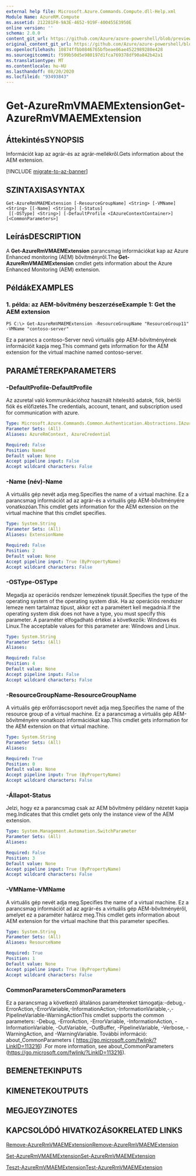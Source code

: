 ```yaml
---
external help file: Microsoft.Azure.Commands.Compute.dll-Help.xml
Module Name: AzureRM.Compute
ms.assetid: 212281F0-9A3E-4652-919F-400455E3950E
online version: ''
schema: 2.0.0
content_git_url: https://github.com/Azure/azure-powershell/blob/preview/src/ResourceManager/Compute/Stack/Commands.Compute/help/Get-AzureRmVMAEMExtension.md
original_content_git_url: https://github.com/Azure/azure-powershell/blob/preview/src/ResourceManager/Compute/Stack/Commands.Compute/help/Get-AzureRmVMAEMExtension.md
ms.openlocfilehash: 10874ffbb0846765bfbeae06ae4522989280e428
ms.sourcegitcommit: f599b50d5e980197d1fca769378df90a842b42a1
ms.translationtype: MT
ms.contentlocale: hu-HU
ms.lasthandoff: 08/20/2020
ms.locfileid: "93493843"
---
```

# <span data-ttu-id="8b0d4-101">Get-AzureRmVMAEMExtension</span><span class="sxs-lookup"><span data-stu-id="8b0d4-101">Get-AzureRmVMAEMExtension</span></span>

## <span data-ttu-id="8b0d4-102">Áttekintés</span><span class="sxs-lookup"><span data-stu-id="8b0d4-102">SYNOPSIS</span></span>
<span data-ttu-id="8b0d4-103">Információt kap az agrár-és az agrár-mellékről.</span><span class="sxs-lookup"><span data-stu-id="8b0d4-103">Gets information about the AEM extension.</span></span>

[!INCLUDE [migrate-to-az-banner](../../includes/migrate-to-az-banner.md)]

## <span data-ttu-id="8b0d4-104">SZINTAXISA</span><span class="sxs-lookup"><span data-stu-id="8b0d4-104">SYNTAX</span></span>

```
Get-AzureRmVMAEMExtension [-ResourceGroupName] <String> [-VMName] <String> [[-Name] <String>] [-Status]
 [[-OSType] <String>] [-DefaultProfile <IAzureContextContainer>] [<CommonParameters>]
```

## <span data-ttu-id="8b0d4-105">Leírás</span><span class="sxs-lookup"><span data-stu-id="8b0d4-105">DESCRIPTION</span></span>
<span data-ttu-id="8b0d4-106">A **Get-AzureRmVMAEMExtension** parancsmag információkat kap az Azure Enhanced monitoring (AEM) bővítményről.</span><span class="sxs-lookup"><span data-stu-id="8b0d4-106">The **Get-AzureRmVMAEMExtension** cmdlet gets information about the Azure Enhanced Monitoring (AEM) extension.</span></span>

## <span data-ttu-id="8b0d4-107">Példák</span><span class="sxs-lookup"><span data-stu-id="8b0d4-107">EXAMPLES</span></span>

### <span data-ttu-id="8b0d4-108">1. példa: az AEM-bővítmény beszerzése</span><span class="sxs-lookup"><span data-stu-id="8b0d4-108">Example 1: Get the AEM extension</span></span>
```
PS C:\> Get-AzureRmVMAEMExtension -ResourceGroupName "ResourceGroup11" -VMName "contoso-server"
```

<span data-ttu-id="8b0d4-109">Ez a parancs a contoso-Server nevű virtuális gép AEM-bővítményének információit kapja meg.</span><span class="sxs-lookup"><span data-stu-id="8b0d4-109">This command gets information for the AEM extension for the virtual machine named contoso-server.</span></span>

## <span data-ttu-id="8b0d4-110">PARAMÉTEREK</span><span class="sxs-lookup"><span data-stu-id="8b0d4-110">PARAMETERS</span></span>

### <span data-ttu-id="8b0d4-111">-DefaultProfile</span><span class="sxs-lookup"><span data-stu-id="8b0d4-111">-DefaultProfile</span></span>
<span data-ttu-id="8b0d4-112">Az azuretal való kommunikációhoz használt hitelesítő adatok, fiók, bérlői fiók és előfizetés.</span><span class="sxs-lookup"><span data-stu-id="8b0d4-112">The credentials, account, tenant, and subscription used for communication with azure.</span></span>

```yaml
Type: Microsoft.Azure.Commands.Common.Authentication.Abstractions.IAzureContextContainer
Parameter Sets: (All)
Aliases: AzureRmContext, AzureCredential

Required: False
Position: Named
Default value: None
Accept pipeline input: False
Accept wildcard characters: False
```

### <span data-ttu-id="8b0d4-113">-Name (név)</span><span class="sxs-lookup"><span data-stu-id="8b0d4-113">-Name</span></span>
<span data-ttu-id="8b0d4-114">A virtuális gép nevét adja meg.</span><span class="sxs-lookup"><span data-stu-id="8b0d4-114">Specifies the name of a virtual machine.</span></span>
<span data-ttu-id="8b0d4-115">Ez a parancsmag információt ad az agrár-és a virtuális gép AEM-bővítményére vonatkozóan.</span><span class="sxs-lookup"><span data-stu-id="8b0d4-115">This cmdlet gets information for the AEM extension on the virtual machine that this cmdlet specifies.</span></span>

```yaml
Type: System.String
Parameter Sets: (All)
Aliases: ExtensionName

Required: False
Position: 2
Default value: None
Accept pipeline input: True (ByPropertyName)
Accept wildcard characters: False
```

### <span data-ttu-id="8b0d4-116">-OSType</span><span class="sxs-lookup"><span data-stu-id="8b0d4-116">-OSType</span></span>
<span data-ttu-id="8b0d4-117">Megadja az operációs rendszer lemezének típusát.</span><span class="sxs-lookup"><span data-stu-id="8b0d4-117">Specifies the type of the operating system of the operating system disk.</span></span>
<span data-ttu-id="8b0d4-118">Ha az operációs rendszer lemeze nem tartalmaz típust, akkor ezt a paramétert kell megadnia.</span><span class="sxs-lookup"><span data-stu-id="8b0d4-118">If the operating system disk does not have a type, you must specify this parameter.</span></span>
<span data-ttu-id="8b0d4-119">A paraméter elfogadható értékei a következők: Windows és Linux.</span><span class="sxs-lookup"><span data-stu-id="8b0d4-119">The acceptable values for this parameter are: Windows and Linux.</span></span>

```yaml
Type: System.String
Parameter Sets: (All)
Aliases: 

Required: False
Position: 4
Default value: None
Accept pipeline input: False
Accept wildcard characters: False
```

### <span data-ttu-id="8b0d4-120">-ResourceGroupName</span><span class="sxs-lookup"><span data-stu-id="8b0d4-120">-ResourceGroupName</span></span>
<span data-ttu-id="8b0d4-121">A virtuális gép erőforráscsoport nevét adja meg.</span><span class="sxs-lookup"><span data-stu-id="8b0d4-121">Specifies the name of the resource group of a virtual machine.</span></span>
<span data-ttu-id="8b0d4-122">Ez a parancsmag a virtuális gép AEM-bővítményére vonatkozó információkat kap.</span><span class="sxs-lookup"><span data-stu-id="8b0d4-122">This cmdlet gets information for the AEM extension on that virtual machine.</span></span>

```yaml
Type: System.String
Parameter Sets: (All)
Aliases: 

Required: True
Position: 0
Default value: None
Accept pipeline input: True (ByPropertyName)
Accept wildcard characters: False
```

### <span data-ttu-id="8b0d4-123">-Állapot</span><span class="sxs-lookup"><span data-stu-id="8b0d4-123">-Status</span></span>
<span data-ttu-id="8b0d4-124">Jelzi, hogy ez a parancsmag csak az AEM bővítmény példány nézetét kapja meg.</span><span class="sxs-lookup"><span data-stu-id="8b0d4-124">Indicates that this cmdlet gets only the instance view of the AEM extension.</span></span>

```yaml
Type: System.Management.Automation.SwitchParameter
Parameter Sets: (All)
Aliases: 

Required: False
Position: 3
Default value: None
Accept pipeline input: True (ByPropertyName)
Accept wildcard characters: False
```

### <span data-ttu-id="8b0d4-125">-VMName</span><span class="sxs-lookup"><span data-stu-id="8b0d4-125">-VMName</span></span>
<span data-ttu-id="8b0d4-126">A virtuális gép nevét adja meg.</span><span class="sxs-lookup"><span data-stu-id="8b0d4-126">Specifies the name of a virtual machine.</span></span>
<span data-ttu-id="8b0d4-127">Ez a parancsmag információt ad az agrár-és a virtuális gép AEM-bővítményéről, amelyet ez a paraméter határoz meg.</span><span class="sxs-lookup"><span data-stu-id="8b0d4-127">This cmdlet gets information about AEM extension for the virtual machine that this parameter specifies.</span></span>

```yaml
Type: System.String
Parameter Sets: (All)
Aliases: ResourceName

Required: True
Position: 1
Default value: None
Accept pipeline input: True (ByPropertyName)
Accept wildcard characters: False
```

### <span data-ttu-id="8b0d4-128">CommonParameters</span><span class="sxs-lookup"><span data-stu-id="8b0d4-128">CommonParameters</span></span>
<span data-ttu-id="8b0d4-129">Ez a parancsmag a következő általános paramétereket támogatja:-debug,-ErrorAction,-ErrorVariable,-InformationAction,-InformationVariable,-,-PipelineVariable-WarningAction</span><span class="sxs-lookup"><span data-stu-id="8b0d4-129">This cmdlet supports the common parameters: -Debug, -ErrorAction, -ErrorVariable, -InformationAction, -InformationVariable, -OutVariable, -OutBuffer, -PipelineVariable, -Verbose, -WarningAction, and -WarningVariable.</span></span> <span data-ttu-id="8b0d4-130">További információ: about_CommonParameters ( https://go.microsoft.com/fwlink/?LinkID=113216) .</span><span class="sxs-lookup"><span data-stu-id="8b0d4-130">For more information, see about_CommonParameters (https://go.microsoft.com/fwlink/?LinkID=113216).</span></span>

## <span data-ttu-id="8b0d4-131">BEMENETEK</span><span class="sxs-lookup"><span data-stu-id="8b0d4-131">INPUTS</span></span>

## <span data-ttu-id="8b0d4-132">KIMENETEK</span><span class="sxs-lookup"><span data-stu-id="8b0d4-132">OUTPUTS</span></span>

## <span data-ttu-id="8b0d4-133">MEGJEGYZI</span><span class="sxs-lookup"><span data-stu-id="8b0d4-133">NOTES</span></span>

## <span data-ttu-id="8b0d4-134">KAPCSOLÓDÓ HIVATKOZÁSOK</span><span class="sxs-lookup"><span data-stu-id="8b0d4-134">RELATED LINKS</span></span>

[<span data-ttu-id="8b0d4-135">Remove-AzureRmVMAEMExtension</span><span class="sxs-lookup"><span data-stu-id="8b0d4-135">Remove-AzureRmVMAEMExtension</span></span>](./Remove-AzureRmVMAEMExtension.md)

[<span data-ttu-id="8b0d4-136">Set-AzureRmVMAEMExtension</span><span class="sxs-lookup"><span data-stu-id="8b0d4-136">Set-AzureRmVMAEMExtension</span></span>](./Set-AzureRmVMAEMExtension.md)

[<span data-ttu-id="8b0d4-137">Teszt-AzureRmVMAEMExtension</span><span class="sxs-lookup"><span data-stu-id="8b0d4-137">Test-AzureRmVMAEMExtension</span></span>](./Test-AzureRmVMAEMExtension.md)


